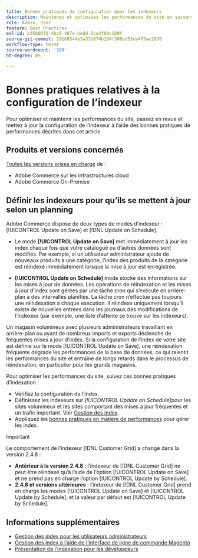 ```yaml
---
title: Bonnes pratiques de configuration pour les indexeurs
description: Maintenez et optimisez les performances du site en suivant les bonnes pratiques pour la configuration de l’indexeur.
role: Admin, User
feature: Best Practices
exl-id: b35806f9-4bc6-407e-bedd-5ce3f09c1b9f
source-git-commit: 29168544e3a33b874b104f308bd53cb475ac2638
workflow-type: tm+mt
source-wordcount: '320'
ht-degree: 0%

---
```


# Bonnes pratiques relatives à la configuration de l’indexeur

Pour optimiser et maintenir les performances du site, passez en revue et mettez à jour la configuration de l’indexeur à l’aide des bonnes pratiques de performances décrites dans cet article.

## Produits et versions concernés

[Toutes les versions prises en charge](../../../release/versions.md) de :

- Adobe Commerce sur les infrastructures cloud
- Adobe Commerce On-Premise

## Définir les indexeurs pour qu’ils se mettent à jour selon un planning

Adobe Commerce dispose de deux types de modes d’indexeur : [!UICONTROL Update on Save] et [!DNL Update on Schedule].

- Le mode **[!UICONTROL Update on Save]** met immédiatement à jour les index chaque fois que votre catalogue ou d’autres données sont modifiés. Par exemple, si un utilisateur administrateur ajoute de nouveaux produits à une catégorie, l’index des produits de la catégorie est réindexé immédiatement lorsque la mise à jour est enregistrée.

- **[!UICONTROL Update on Schedule]** mode stocke des informations sur les mises à jour de données. Les opérations de réindexation et les mises à jour d’index sont gérées par une tâche cron qui s’exécute en arrière-plan à des intervalles planifiés. La tâche cron n’effectue pas toujours une réindexation à chaque exécution. Il réindexe uniquement lorsqu’il existe de nouvelles entrées dans les journaux des modifications de l’indexeur (par exemple, une liste d’attente se trouve sur les indexeurs).

Un magasin volumineux avec plusieurs administrateurs travaillant en arrière-plan ou ayant de nombreux imports et exports déclenche de fréquentes mises à jour d’index. Si la configuration de l’index de votre site est définie sur le mode [!UICONTROL Update on Save], une réindexation fréquente dégrade les performances de la base de données, ce qui ralentit les performances du site et entraîne de longs retards dans le processus de réindexation, en particulier pour les grands magasins.

Pour optimiser les performances du site, suivez ces bonnes pratiques d’indexation :

- Vérifiez la configuration de l’index.
- Définissez les indexeurs sur _[!UICONTROL Update on Schedule]_&#x200B;pour les sites volumineux et les sites comportant des mises à jour fréquentes et un trafic important. Voir [Gestion des index](https://experienceleague.adobe.com/fr/docs/commerce-admin/systems/tools/index-management#change-the-index-mode).
- Appliquez les [bonnes pratiques en matière de performances](../../../performance/configuration.md) pour gérer les index.

>[!IMPORTANT]
>
>Le comportement de l’indexeur [!DNL Customer Grid] a changé dans la version 2.4.8 :
>
>- **Antérieur à la version 2.4.8** : l’indexeur de [!DNL Customer Grid] ne peut être réindexé qu’à l’aide de l’option [!UICONTROL Update on Save] et ne prend pas en charge l’option [!UICONTROL Update by Schedule].
>- **2.4.8 et versions ultérieures** : l’indexeur de [!DNL Customer Grid] prend en charge les modes [!UICONTROL Update on Save] et [!UICONTROL Update by Schedule], et la valeur par défaut est [!UICONTROL Update by Schedule].

## Informations supplémentaires

- [Gestion des index pour les utilisateurs administrateurs](../../../configuration/cli/manage-indexers.md#configure-indexers)
- [Gestion des index à l’aide de l’interface de ligne de commande Magento](https://experienceleague.adobe.com/docs/commerce-operations/configuration-guide/cli/manage-indexers.html?lang=fr)
- [Présentation de l’indexation pour les développeurs](https://developer.adobe.com/commerce/php/development/components/indexing/)

